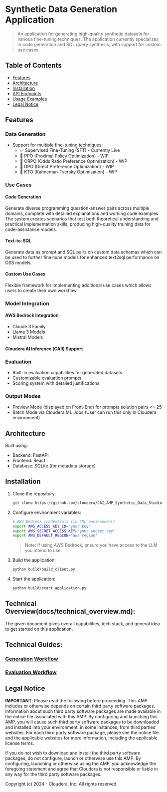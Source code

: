 # Synthetic Data Generation Application

> An application for generating high-quality synthetic datasets for various fine-tuning techniques. The application currently specializes in code generation and SQL query synthesis, with support for custom use cases.

## Table of Contents
- [Features](#features)
- [Architecture](#architecture)
- [Installation](#installation)
- [API Endpoints](#api-endpoints)
- [Usage Examples](#usage-examples)
- [Legal Notice](#legal-notice)

## Features

### Data Generation
- Support for multiple fine-tuning techniques:
  - ✅ Supervised Fine-Tuning (SFT) - Currently Live
  - 🚧 PPO (Proximal Policy Optimization) - WIP
  - 🚧 ORPO (Odds Ratio Preference Optimization) - WIP
  - 🚧 DPO (Direct Preference Optimization) - WIP
  - 🚧 KTO (Kahneman-Tversky Optimisation) - WIP

### Use Cases

#### Code Generation
Generate diverse programming question-answer pairs across multiple domains, complete with detailed explanations and working code examples. The system creates scenarios that test both theoretical understanding and practical implementation skills, producing high-quality training data for code-assistance models.

#### Text-to-SQL
Generate data as prompt and SQL pairs on custom data schemas which can be used to further fine-tune models for enhanced text2sql performance on OSS models.

#### Custom Use Cases
Flexible framework for implementing additional use cases which allows users to create their own workflow.

### Model Integration

#### AWS Bedrock Integration
- Claude 3 Family 
- Llama 3 Models
- Mistral Models

#### Cloudera AI Inference (CAII) Support


### Evaluation
- Built-in evaluation capabilities for generated datasets
- Customizable evaluation prompts
- Scoring system with detailed justifications

### Output Modes
- Preview Mode (displayed on Front-End) for prompts solution pairs <= 25
- Batch Mode via Cloudera ML Jobs (User can run this only in Cloudera environment)

## Architecture

Built using:
- Backend: FastAPI
- Frontend: React
- Database: SQLite (for metadata storage)

## Installation

1. Clone the repository:
   ```bash
   git clone https://github.com/cloudera/CAI_AMP_Synthetic_Data_Studio.git
   ```

2. Configure environment variables:
   ```bash
   # AWS Bedrock credentials (in CML environment)
   export AWS_ACCESS_KEY_ID="your key"
   export AWS_SECRET_ACCESS_KEY="your secret key"
   export AWS_DEFAULT_REGION="aws region"
   ```
   > Note: If using AWS Bedrock, ensure you have access to the LLM you intend to use.

3. Build the application:
   ```bash
   python build/build_client.py
   ```

4. Start the application:
   ```bash
   python build/start_application.py
   ```

## Technical Overview(docs/technical_overview.md):  

The given document gives overall capabilities, tech stack, and general idea to get started on this application.

## Technical Guides:
### [Generation Workflow](docs/guides/sft_workflow.md)
### [Evaluation Workflow](docs/guides/evaluation_workflow.md)



## Legal Notice

**IMPORTANT**: Please read the following before proceeding. This AMP includes or otherwise depends on certain third party software packages. Information about such third party software packages are made available in the notice file associated with this AMP. By configuring and launching this AMP, you will cause such third party software packages to be downloaded and installed into your environment, in some instances, from third parties' websites. For each third party software package, please see the notice file and the applicable websites for more information, including the applicable license terms.

If you do not wish to download and install the third party software packages, do not configure, launch or otherwise use this AMP. By configuring, launching or otherwise using the AMP, you acknowledge the foregoing statement and agree that Cloudera is not responsible or liable in any way for the third party software packages.

Copyright (c) 2024 - Cloudera, Inc. All rights reserved.